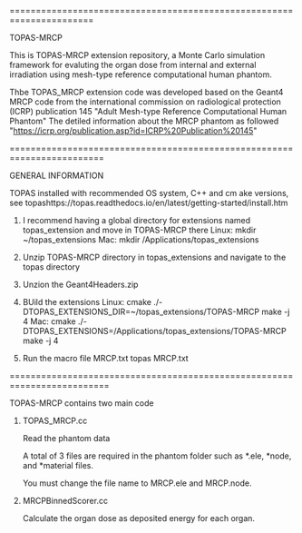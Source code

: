 ======================================================================

TOPAS-MRCP

This is TOPAS-MRCP extension repository, a Monte Carlo simulation framework for evaluting the organ dose from internal and external irradiation using mesh-type reference computational human phantom. 

Thbe TOPAS_MRCP extension code was developed based on the Geant4 MRCP code from the international commission on radiological protection (ICRP) publication 145 "Adult Mesh-type Reference Computational Human Phantom"
The detiled information about the MRCP phantom as followed
"https://icrp.org/publication.asp?id=ICRP%20Publication%20145"

========================================================================

GENERAL INFORMATION

TOPAS installed with recommended OS system, C++ and cm ake versions, see topashttps://topas.readthedocs.io/en/latest/getting-started/install.htm
1.	I recommend having a global directory for extensions named topas_extension and move in TOPAS-MRCP there
    Linux: mkdir ~/topas_extensions 
    Mac: mkdir /Applications/topas_extensions
    
2.  Unzip TOPAS-MRCP directory in topas_extensions and navigate to the topas directory

3.	Unzion the Geant4Headers.zip

4.	BUild the extensions 
  	Linux: cmake ./-DTOPAS_EXTENSIONS_DIR=~/topas_extensions/TOPAS-MRCP make -j 4 
	  Mac: cmake ./-DTOPAS_EXTENSIONS=/Applications/topas_extensions/TOPAS-MRCP make -j 4

5.	Run the macro file MRCP.txt topas MRCP.txt

=========================================================================

TOPAS-MRCP contains two main code 

1. TOPAS_MRCP.cc

   Read the phantom data 
   
   A total of 3 files are required in the phantom folder such as *.ele, *node, and *material files.
   
   You must change the file name to MRCP.ele and MRCP.node. 

2. MRCPBinnedScorer.cc

   Calculate the organ dose as deposited energy for each organ.


